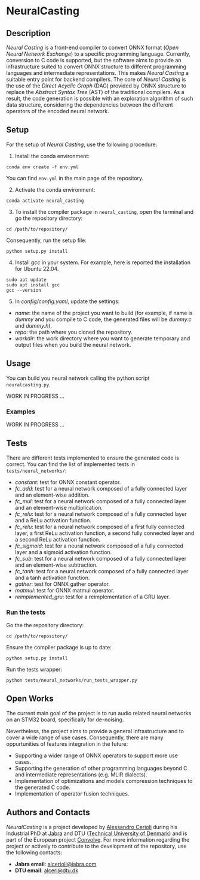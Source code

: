 # NeuralCasting

## Description

*Neural Casting* is a front-end compiler to convert ONNX format (*Open Neural Network Exchange*) to a specific programming language. Currently, conversion to C code is supported, but the software aims to provide an infrastructure suited to convert ONNX structure to different programming languages and intermediate representations. This makes *Neural Casting* a suitable entry point for backend compilers.
The core of *Neural Casting* is the use of the *Direct Acyclic Graph* (DAG) provided by ONNX structure to replace the *Abstract Syntax Tree* (AST) of the traditional compilers. As a result, the code generation is possible with an exploration algorithm of such data structure, considering the dependencies between the different operators of the encoded neural network.  

## Setup

For the setup of *Neural Casting*, use the following procedure:

1. Install the conda environment:

```shell
conda env create -f env.yml
```

You can find `env.yml` in the main page of the repository.

2. Activate the conda environment:

```shell
conda activate neural_casting
```

3. To install the compiler package in `neural_casting`, open the terminal and go the repository directory:

```shell
cd /path/to/repository/
```

Consequently, run the setup file:

```shell
python setup.py install
```

4. Install *gcc* in your system. For example, here is reported the installation for Ubuntu 22.04.

```shell
sudo apt update
sudo apt install gcc
gcc --version
```

5. In *config/config.yaml*, update the settings:

- *name*: the name of the project you want to build (for example, if name is *dummy* and you compile to C code, the generated files will be *dummy.c* and *dummy.h*).
- *repo*: the path where you cloned the repository.
- *workdir*: the work directory where you want to generate temporary and output files when you build the neural network.

## Usage

You can build you neural network calling the python script `neuralcasting.py`.

WORK IN PROGRESS ...

### Examples

WORK IN PROGRESS ...

## Tests

There are different tests implemented to ensure the generated code is correct. You can find the list of implemented tests in `tests/neural_networks/`:

- *constant*: test for ONNX constant operator.
- *fc_add*: test for a neural network composed of a fully connected layer and an element-wise addition.
- *fc_mul*: test for a neural network composed of a fully connected layer and an element-wise multiplication.
- *fc_relu*: test for a neural network composed of a fully connected layer and a ReLu activation function.
- *fc_relu*: test for a neural network composed of a first fully connected layer, a first ReLu activation function, a second fully connected layer and a second ReLu activation function.
- *fc_sigmoid*: test for a neural network composed of a fully connected layer and a sigmoid activation function.
- *fc_sub*: test for a neural network composed of a fully connected layer and an element-wise subtraction.
- *fc_tanh*: test for a neural network composed of a fully connected layer and a tanh activation function.
- *gather*: test for ONNX gather operator.
- *matmul*: test for ONNX matmul operator.
- *reimplemented_gru*: test for a reimplementation of a GRU layer.

### Run the tests

Go the the repository directory:

```shell
cd /path/to/repository/
```

Ensure the compiler package is up to date:

```shell
python setup.py install
```

Run the tests wrapper:

```shell
python tests/neural_networks/run_tests_wrapper.py
``` 

## Open Works

The current main goal of the project is to run audio related neural networks on an STM32 board, specifically for de-noising.

Nevertheless, the project aims to provide a general infrastructure and to cover a wide range of use cases. Consequently, there are many oppurtunities of features integration in the future:

- Supporting a wider range of ONNX operators to support more use cases.
- Supporting the generation of other programming languages beyond C and intermediate representations (e.g. MLIR dialects).
- Implementation of optimizations and models compression techniques to the generated C code.
- Implementation of operator fusion techniques.

## Authors and Contacts

*NeuralCasting* is a project developed by [Alessandro Cerioli](https://dk.linkedin.com/in/alessandro-cerioli-26237231) during his Industrial PhD at [Jabra](https://www.jabra.dk/) and DTU ([Technical University of Denmark](https://www.dtu.dk/english/)) and is part of the European project [Convolve](https://convolve.eu/). For more information regarding the project or actively to contribute to the development of the repository, use the following contacts:

- **Jabra email**: alcerioli@jabra.com
- **DTU email**: alceri@dtu.dk